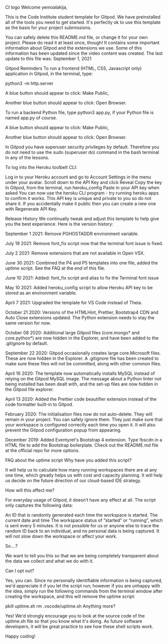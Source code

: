CI logo
Welcome yemoalakija,

This is the Code Institute student template for Gitpod. We have preinstalled all of the tools you need to get started. It's perfectly ok to use this template as the basis for your project submissions.

You can safely delete this README.md file, or change it for your own project. Please do read it at least once, though! It contains some important information about Gitpod and the extensions we use. Some of this information has been updated since the video content was created. The last update to this file was: September 1, 2021

Gitpod Reminders
To run a frontend (HTML, CSS, Javascript only) application in Gitpod, in the terminal, type:

python3 -m http.server

A blue button should appear to click: Make Public,

Another blue button should appear to click: Open Browser.

To run a backend Python file, type python3 app.py, if your Python file is named app.py of course.

A blue button should appear to click: Make Public,

Another blue button should appear to click: Open Browser.

In Gitpod you have superuser security privileges by default. Therefore you do not need to use the sudo (superuser do) command in the bash terminal in any of the lessons.

To log into the Heroku toolbelt CLI:

Log in to your Heroku account and go to Account Settings in the menu under your avatar.
Scroll down to the API Key and click Reveal
Copy the key
In Gitpod, from the terminal, run heroku_config
Paste in your API key when asked
You can now use the heroku CLI program - try running heroku apps to confirm it works. This API key is unique and private to you so do not share it. If you accidentally make it public then you can create a new one with Regenerate API Key.

Release History
We continually tweak and adjust this template to help give you the best experience. Here is the version history:

September 1 2021: Remove PGHOSTADDR environment variable.

July 19 2021: Remove font_fix script now that the terminal font issue is fixed.

July 2 2021: Remove extensions that are not available in Open VSX.

June 30 2021: Combined the P4 and P5 templates into one file, added the uptime script. See the FAQ at the end of this file.

June 10 2021: Added: font_fix script and alias to fix the Terminal font issue

May 10 2021: Added heroku_config script to allow Heroku API key to be stored as an environment variable.

April 7 2021: Upgraded the template for VS Code instead of Theia.

October 21 2020: Versions of the HTMLHint, Prettier, Bootstrap4 CDN and Auto Close extensions updated. The Python extension needs to stay the same version for now.

October 08 2020: Additional large Gitpod files (core.mongo* and core.python*) are now hidden in the Explorer, and have been added to the .gitignore by default.

September 22 2020: Gitpod occasionally creates large core.Microsoft files. These are now hidden in the Explorer. A .gitignore file has been created to make sure these files will not be committed, along with other common files.

April 16 2020: The template now automatically installs MySQL instead of relying on the Gitpod MySQL image. The message about a Python linter not being installed has been dealt with, and the set-up files are now hidden in the Gitpod file explorer.

April 13 2020: Added the Prettier code beautifier extension instead of the code formatter built-in to Gitpod.

February 2020: The initialisation files now do not auto-delete. They will remain in your project. You can safely ignore them. They just make sure that your workspace is configured correctly each time you open it. It will also prevent the Gitpod configuration popup from appearing.

December 2019: Added Eventyret's Bootstrap 4 extension. Type !bscdn in a HTML file to add the Bootstrap boilerplate. Check out the README.md file at the official repo for more options.

FAQ about the uptime script
Why have you added this script?

It will help us to calculate how many running workspaces there are at any one time, which greatly helps us with cost and capacity planning. It will help us decide on the future direction of our cloud-based IDE strategy.

How will this affect me?

For everyday usage of Gitpod, it doesn’t have any effect at all. The script only captures the following data:

An ID that is randomly generated each time the workspace is started.
The current date and time
The workspace status of “started” or “running”, which is sent every 5 minutes.
It is not possible for us or anyone else to trace the random ID back to an individual, and no personal data is being captured. It will not slow down the workspace or affect your work.

So….?

We want to tell you this so that we are being completely transparent about the data we collect and what we do with it.

Can I opt out?

Yes, you can. Since no personally identifiable information is being captured, we'd appreciate it if you let the script run; however if you are unhappy with the idea, simply run the following commands from the terminal window after creating the workspace, and this will remove the uptime script:

pkill uptime.sh
rm .vscode/uptime.sh
Anything more?

Yes! We'd strongly encourage you to look at the source code of the uptime.sh file so that you know what it's doing. As future software developers, it will be great practice to see how these shell scripts work.

Happy coding!